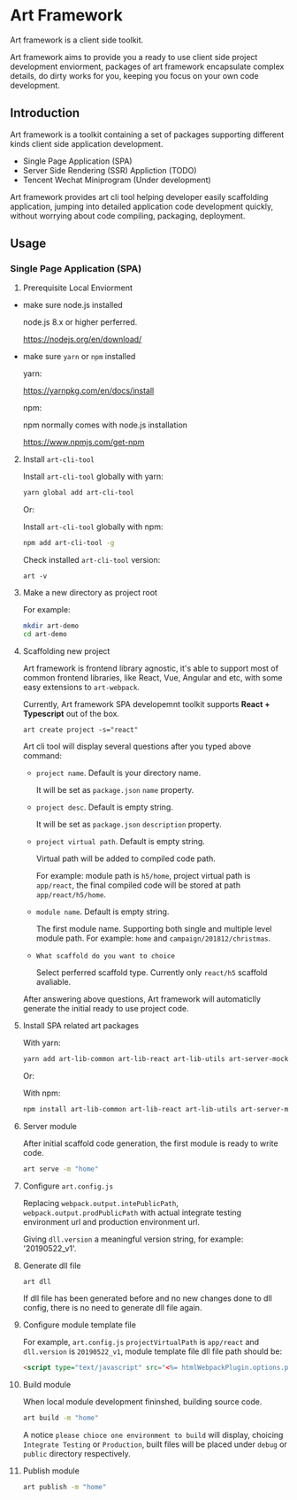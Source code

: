 # Art Framework
Art framework is a client side toolkit. 

Art framework aims to provide you a ready to use client side project development enviorment, packages of art framework encapsulate complex details, do dirty works for you, keeping you focus on your own code development.

## Introduction
Art framework is a toolkit containing a set of packages supporting different kinds client side application development.
- Single Page Application (SPA)
- Server Side Rendering (SSR) Appliction (TODO)
- Tencent Wechat Miniprogram (Under development) 

Art framework provides art cli tool helping developer easily scaffolding application, jumping into detailed application code development quickly, without worrying about code compiling, packaging, deployment.

## Usage

### Single Page Application (SPA)
1. Prerequisite Local Enviorment
- make sure node.js installed

  node.js 8.x or higher perferred.

  https://nodejs.org/en/download/

- make sure `yarn` or `npm` installed

  yarn:

  https://yarnpkg.com/en/docs/install

  
  npm:

  npm normally comes with node.js installation

  https://www.npmjs.com/get-npm


2. Install `art-cli-tool`

    Install `art-cli-tool` globally with yarn:
    ``` bash
    yarn global add art-cli-tool
    ```

    Or:
    
    Install `art-cli-tool` globally with npm:
    ``` bash
    npm add art-cli-tool -g
    ```

    Check installed `art-cli-tool` version:
    ```
    art -v
    ```

3. Make a new directory as project root

    For example:
    ``` bash
    mkdir art-demo
    cd art-demo
    ```

4. Scaffolding new project

    Art framework is frontend library agnostic, it's able to support most of common frontend libraries, like React, Vue, Angular and etc, with some easy extensions to `art-webpack`.
    
    Currently, Art framework SPA developemnt toolkit supports **React + Typescript** out of the box.

    ```
    art create project -s="react"
    ```

    Art cli tool will display several questions after you typed above command:

    - `project name`. Default is your directory name.

      It will be set as `package.json` `name` property.

    - `project desc`. Default is empty string.
    
      It will be set as `package.json` `description` property.

    - `project virtual path`. Default is empty string.

      Virtual path will be added to compiled code path.

      For example: module path is `h5/home`, project virtual path is `app/react`, the final compiled code will be stored at path `app/react/h5/home`.

    - `module name`. Default is empty string.
    
      The first module name. Supporting both single and multiple level module path. For example: `home` and `campaign/201812/christmas`.

    - `What scaffold do you want to choice`

      Select perferred scaffold type. Currently only `react/h5` scaffold avaliable.

    After answering above questions, Art framework will automaticlly generate the initial ready to use project code.

5. Install SPA related art packages
    
    With yarn:
    ``` bash
    yarn add art-lib-common art-lib-react art-lib-utils art-server-mock art-webpack
    ```

    Or:
    
    With npm:
    ``` bash
    npm install art-lib-common art-lib-react art-lib-utils art-server-mock art-webpack
    ```

6. Server module

    After initial scaffold code generation, the first module is ready to write code.

    ``` bash
    art serve -m "home"
    ```

7. Configure `art.config.js`

    Replacing `webpack.output.intePublicPath`, `webpack.output.prodPublicPath` with actual integrate testing environment url and production environment url.

    Giving `dll.version` a meaningful version string, for example: '20190522_v1'.

8. Generate dll file

    ```bash
    art dll
    ```

    If dll file has been generated before and no new changes done to dll config, there is no need to generate dll file again.

9. Configure module template file

    For example, `art.config.js` `projectVirtualPath` is `app/react` and `dll.version` is `20190522_v1`, module template file dll file path should be:

    ``` html
    <script type="text/javascript" src="<%= htmlWebpackPlugin.options.publicPath %>app/react/vendors/20190522_v1/art_framework.20190522_v1.js"></script>
    ```

10. Build module

    When local module development fininshed, building source code.
    ```bash
    art build -m "home"
    ```

    A notice `please chioce one environment to build` will display, choicing `Integrate Testing` or `Production`, built files will be placed under `debug` or `public` directory respectively.


11. Publish module

    ```bash
    art publish -m "home"
    ```